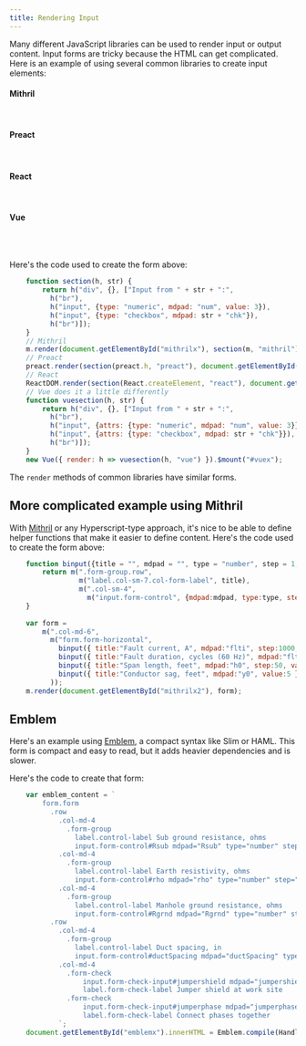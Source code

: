 ```yaml
---
title: Rendering Input
---
```


Many different JavaScript libraries can be used to render input or output content. 
Input forms are tricky because the HTML can get complicated.
Here is an example of using several common libraries to create input elements:

#### Mithril

<div id="mithrilx"></div>
<br/>

#### Preact

<div id="preactx"></div>
<br/>

#### React

<div id="reactx"></div>
<br/>

#### Vue

<div id="vuex"></div>
<br/>

<br/>

Here's the code used to create the form above:

```js
    function section(h, str) {
        return h("div", {}, ["Input from " + str + ":", 
          h("br"),
          h("input", {type: "numeric", mdpad: "num", value: 3}),
          h("input", {type: "checkbox", mdpad: str + "chk"}),
          h("br")]);
    }
    // Mithril
    m.render(document.getElementById("mithrilx"), section(m, "mithril"));
    // Preact
    preact.render(section(preact.h, "preact"), document.getElementById("preactx"));
    // React
    ReactDOM.render(section(React.createElement, "react"), document.getElementById("reactx"));
    // Vue does it a little differently
    function vuesection(h, str) {
        return h("div", {}, ["Input from " + str + ":", 
          h("br"),
          h("input", {attrs: {type: "numeric", mdpad: "num", value: 3}}),
          h("input", {attrs: {type: "checkbox", mdpad: str + "chk"}}),
          h("br")]);
    }
    new Vue({ render: h => vuesection(h, "vue") }).$mount("#vuex");
```

The `render` methods of common libraries have similar forms.

## More complicated example using Mithril 

<div id="mithrilx2"></div>

With [Mithril](https://mithril.js.org/) or any Hyperscript-type approach, it's 
nice to be able to define helper functions that make it easier to define content. 
Here's the code used to create the form above:

```js
    function binput({title = "", mdpad = "", type = "number", step = 1, min = 0, value = 10}={}) {
        return m(".form-group.row",
                 m("label.col-sm-7.col-form-label", title),
                 m(".col-sm-4", 
                   m("input.form-control", {mdpad:mdpad, type:type, step:step, min:min, value:value})))
    }
     
    var form = 
        m(".col-md-6",
          m("form.form-horizontal",
            binput({ title:"Fault current, A", mdpad:"flti", step:1000, value:2500 }),
            binput({ title:"Fault duration, cycles (60 Hz)", mdpad:"fltt", step:5, value:20 }),
            binput({ title:"Span length, feet", mdpad:"h0", step:50, value:250 }),
            binput({ title:"Conductor sag, feet", mdpad:"y0", value:5 }),
          ));
    m.render(document.getElementById("mithrilx2"), form);
```

## Emblem

Here's an example using [Emblem](https://emblemjs.com/), a compact syntax like Slim or HAML.
This form is compact and easy to read, but it adds heavier dependencies and is slower.

<div id="emblemx"></div>

Here's the code to create that form:

```js
    var emblem_content = `
        form.form
          .row
            .col-md-4
              .form-group
                label.control-label Sub ground resistance, ohms
                input.form-control#Rsub mdpad="Rsub" type="number" step="0.1" min="0" value="0.5"
            .col-md-4
              .form-group
                label.control-label Earth resistivity, ohms
                input.form-control#rho mdpad="rho" type="number" step="50" min="0" value="100"
            .col-md-4
              .form-group
                label.control-label Manhole ground resistance, ohms
                input.form-control#Rgrnd mdpad="Rgrnd" type="number" step="5" min="0" value="10"
          .row
            .col-md-4
              .form-group
                label.control-label Duct spacing, in
                input.form-control#ductSpacing mdpad="ductSpacing" type="number" step="1" min="0" value="7"
            .col-md-4
              .form-check
                  input.form-check-input#jumpershield mdpad="jumpershield" type="checkbox" checked=false
                  label.form-check-label Jumper shield at work site
              .form-check
                  input.form-check-input#jumperphase mdpad="jumperphase" type="checkbox" checked=false
                  label.form-check-label Connect phases together
            `;
    document.getElementById("emblemx").innerHTML = Emblem.compile(Handlebars, emblem_content)(window);
```

<script src="/js/mdpad.min.js"></script>
<script crossorigin src="https://unpkg.com/mithril/mithril.js"></script>
<script crossorigin src="https://unpkg.com/react@16/umd/react.production.min.js"></script>
<script crossorigin src="https://unpkg.com/react-dom@16/umd/react-dom.production.min.js"></script>
<script crossorigin src="https://cdnjs.cloudflare.com/ajax/libs/preact/8.5.2/preact.min.js"></script>
<script crossorigin src="https://cdn.jsdelivr.net/npm/vue@2.6.11"></script>
<script crossorigin src="https://cdnjs.cloudflare.com/ajax/libs/handlebars.js/2.0.0/handlebars.min.js"></script>
<script crossorigin src="https://cdnjs.cloudflare.com/ajax/libs/emblem/0.4.0/emblem.min.js"></script>

<script>

function mdpad_init() {
    function section(h, str) {
        return h("div", {}, ["Input from " + str + ":", 
          h("br"),
          h("input", {type: "numeric", mdpad: "num", value: 3}),
          h("input", {type: "checkbox", mdpad: str + "chk"}),
          h("br")]);
    }
    // Mithril
    m.render(document.getElementById("mithrilx"), section(m, "mithril"));
    // Preact
    preact.render(section(preact.h, "preact"), document.getElementById("preactx"));
    // React
    ReactDOM.render(section(React.createElement, "react"), document.getElementById("reactx"));
    // Vue does it a little differently
    function vuesection(h, str) {
        return h("div", {}, ["Input from " + str + ":", 
          h("br"),
          h("input", {attrs: {type: "numeric", mdpad: "num", value: 3}}),
          h("input", {attrs: {type: "checkbox", mdpad: str + "chk"}}),
          h("br")]);
    }
    new Vue({ render: h => vuesection(h, "vue") }).$mount("#vuex");

    // More detailed Mithril example

    function binput({title = "", mdpad = "", type = "number", step = 1, min = 0, value = 10}={}) {
        return m(".form-group.row",
                 m("label.col-sm-7.col-form-label", title),
                 m(".col-sm-4", 
                   m("input.form-control", {mdpad:mdpad, type:type, step:step, min:min, value:value})))
    }
     
    var form = 
        m(".col-md-6",
          m("form.form-horizontal",
            binput({ title:"Fault current, A", mdpad:"flti", step:1000, value:2500 }),
            binput({ title:"Fault duration, cycles (60 Hz)", mdpad:"fltt", step:5, value:20 }),
            binput({ title:"Span length, feet", mdpad:"h0", step:50, value:250 }),
            binput({ title:"Conductor sag, feet", mdpad:"y0", value:5 }),
          ));
    m.render(document.getElementById("mithrilx2"), form);

    // Emblem

    var emblem_content = `
        form.form
          .row
            .col-md-4
              .form-group
                label.control-label Sub ground resistance, ohms
                input.form-control#Rsub mdpad="Rsub" type="number" step="0.1" min="0" value="0.5"
            .col-md-4
              .form-group
                label.control-label Earth resistivity, ohms
                input.form-control#rho mdpad="rho" type="number" step="50" min="0" value="100"
            .col-md-4
              .form-group
                label.control-label Manhole ground resistance, ohms
                input.form-control#Rgrnd mdpad="Rgrnd" type="number" step="5" min="0" value="10"
          .row
            .col-md-4
              .form-group
                label.control-label Duct spacing, in
                input.form-control#ductSpacing mdpad="ductSpacing" type="number" step="1" min="0" value="7"
            .col-md-4
              .form-check
                  input.form-check-input#jumpershield mdpad="jumpershield" type="checkbox" checked=false
                  label.form-check-label Jumper shield at work site
              .form-check
                  input.form-check-input#jumperphase mdpad="jumperphase" type="checkbox" checked=false
                  label.form-check-label Connect phases together
            `;
    document.getElementById("emblemx").innerHTML = Emblem.compile(Handlebars, emblem_content)(window);

}

// define this just to watch the URL change
function mdpad_update() {
}

</script>

